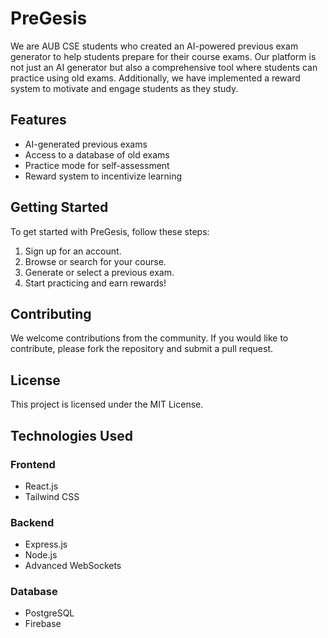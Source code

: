 # PreGesis

We are AUB CSE students who created an AI-powered previous exam generator to help students prepare for their course exams. Our platform is not just an AI generator but also a comprehensive tool where students can practice using old exams. Additionally, we have implemented a reward system to motivate and engage students as they study.

## Features

- AI-generated previous exams
- Access to a database of old exams
- Practice mode for self-assessment
- Reward system to incentivize learning

## Getting Started

To get started with PreGesis, follow these steps:

1. Sign up for an account.
2. Browse or search for your course.
3. Generate or select a previous exam.
4. Start practicing and earn rewards!

## Contributing

We welcome contributions from the community. If you would like to contribute, please fork the repository and submit a pull request.

## License

This project is licensed under the MIT License.

## Technologies Used

### Frontend
- React.js
- Tailwind CSS

### Backend
- Express.js
- Node.js
- Advanced WebSockets

### Database
- PostgreSQL
- Firebase





